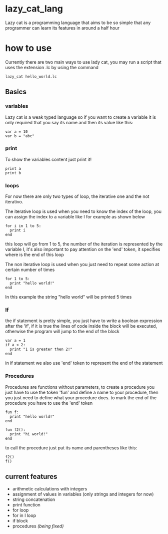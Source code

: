 # lazy_cat_lang

Lazy cat is a programming language that aims to be so simple that any programmer can learn its features in around a half hour

# how to use

Currently there are two main ways to use lady cat, you may run a script that uses the extension .lc by using the command

```
lazy_cat hello_world.lc
```

## Basics

### variables

Lazy cat is a weak typed language so if you want to create a variable it is only required that you say its name and then its value like this:

```
var a = 10
var b = "abc"
```
### print

To show the variables content just print it!

```
print a
print b
```

### loops

For now there are only two types of loop, the iterative one and the not iterativo.

The iterative loop is used when you need to know the index of the loop, you can assign the index to a variable like I for example as shown below

```
for i in 1 to 5:
  print i
end
```

this loop will go from 1 to 5, the number of the iteration is represented by the variable I, it's also important to pay attention on the 'end' token, it specifies where is the end of this loop

The non iterative loop is used when you just need to repeat some action at certain number of times

```
for 1 to 5:
  print "hello world!"
end
```

In this example the string "hello world" will be printed 5 times

### If

the if statement is pretty simple, you just have to write a boolean expression after the 'if', if it is true the lines of code inside the block will be executed, otherwise the program will jump to the end of the block

```
var a = 1
if a < 2:
  print "1 is greater then 2!"
end
```

in if statement we also use 'end' token to represent the end of the statement

### Procedures

Procedures are functions without parameters, to create a procedure you just have to use the token 'fun' and define a name to your procedure, then you just need to define what your procedure does. to mark the end of the procedure you have to use the 'end' token

```
fun f:
  print "hello world!"
end

fun f2():
  print "hi world!"
end
```

to call the procedure just put its name and parentheses like this:

```
f2()
f()
```

## current features

* arithmetic calculations with integers
* assignment of values in variables (only strings and integers for now)
* string concatenation
* print function
* for loop
* for in I loop
* if block
* procedures *(being fixed)*
